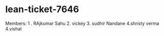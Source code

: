 # lean-ticket-7646

Members: 1 . RAjkumar Sahu
2. vickey
3. sudhir Nandane
4.shristy verma
4.vishal
